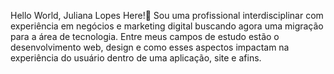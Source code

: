 Hello World, Juliana Lopes Here!👋
Sou uma profissional interdisciplinar com experiência em negócios e marketing digital buscando agora uma migração para a área de tecnologia. Entre meus campos de estudo estão o desenvolvimento web, design e como esses aspectos impactam na experiência do usuário dentro de uma aplicação, site e afins.